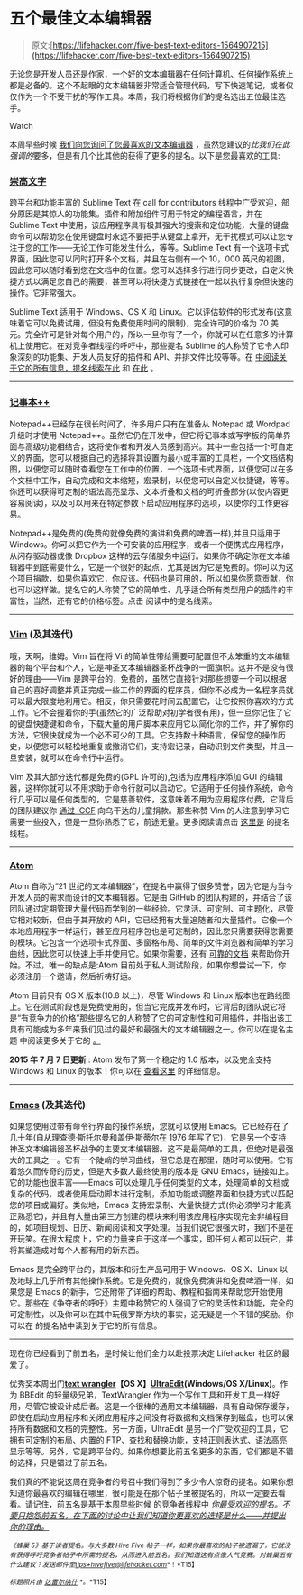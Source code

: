 # 五个最佳文本编辑器

> 原文:[https://lifehacker.com/five-best-text-editors-1564907215](https://lifehacker.com/five-best-text-editors-1564907215)

无论您是开发人员还是作家，一个好的文本编辑器在任何计算机、任何操作系统上都是必备的。这个不起眼的文本编辑器非常适合管理代码，写下快速笔记，或者仅仅作为一个不受干扰的写作工具。本周，我们将根据你们的提名选出五位最佳选手。

Watch

本周早些时候 [我们向您询问了您最喜欢的文本编辑器](http://lifehacker.com/whats-the-best-text-editor-1563993257) ，虽然您建议的*比我们在此强调的*要多，但是有几个比其他的获得了更多的提名。以下是您最喜欢的工具:

### [崇高文字](http://www.sublimetext.com/)

跨平台和功能丰富的 Sublime Text 在 call for contributors 线程中广受欢迎，部分原因是其惊人的功能集。插件和附加组件可用于特定的编程语言，并在 Sublime Text 中使用，该应用程序具有极其强大的搜索和定位功能，大量的键盘命令可以帮助您在使用键盘时永远不要把手从键盘上拿开，无干扰模式可以让您专注于您的工作——无论工作可能发生什么，等等。Sublime Text 有一个选项卡式界面，因此您可以同时打开多个文档，并且在右侧有一个 10，000 英尺的视图，因此您可以随时看到您在文档中的位置。您可以选择多行进行同步更改，自定义快捷方式以满足您自己的需要，甚至可以将快捷方式链接在一起以执行复杂但快速的操作。它非常强大。

Sublime Text 适用于 Windows、OS X 和 Linux。它以评估软件的形式发布(这意味着它可以免费试用，但没有免费使用时间的限制)，完全许可的价格为 70 美元。完全许可是针对每个用户的，所以一旦你有了一个，你就可以在任意多的计算机上使用它。在对竞争者线程的呼吁中，那些提名 Sublime 的人称赞了它令人印象深刻的功能集、开发人员友好的插件和 API、并排文件比较等等。在 [中阅读关于它的所有信息，提名线索在此](http://lifehacker.com/vote-sublime-text-editor-why-it-isnt-free-but-it-is-f-1564179956) 和 [在此](http://lifehacker.com/vote-sublime-text-why-im-a-programmer-so-this-text-ed-1564180515) 。

* * *

### [记事本++](http://notepad-plus-plus.org/)

Notepad++已经存在很长时间了，许多用户只有在准备从 Notepad 或 Wordpad 升级时才使用 Notepad++。虽然它仍在开发中，但它将记事本或写字板的简单界面与高级功能相结合，这将使作者和开发人员感到高兴。其中一些包括一个可自定义的界面，您可以根据自己的选择将其设置为最小或丰富的工具栏，一个文档结构图，以便您可以随时查看您在工作中的位置，一个选项卡式界面，以便您可以在多个文档中工作，自动完成和文本缩短，宏录制，以便您可以自定义快捷键，等等。你还可以获得可定制的语法高亮显示、文本折叠和文档的可折叠部分(以使内容更容易阅读)，以及可以用来在特定参数下启动应用程序的选项，以使你的工作更容易。

Notepad++是免费的(免费的就像免费的演讲和免费的啤酒一样),并且只适用于 Windows。你可以把它作为一个可安装的应用程序，或者一个便携式应用程序，从闪存驱动器或像 Dropbox 这样的云存储服务中运行。如果你不确定你在文本编辑器中到底需要什么，它是一个很好的起点，尤其是因为它是免费的。你可以为这个项目捐款，如果你喜欢它，你应该。代码也是可用的，所以如果你愿意贡献，你也可以这样做。提名它的人称赞了它的简单性、几乎适合所有类型用户的插件的丰富性，当然，还有它的价格标签。点击 阅读中的提名线索。

* * *

### [Vim](http://www.vim.org/) (及其迭代)

哦，天啊，维姆。Vim 旨在将 Vi 的简单性带给需要可配置但不太笨重的文本编辑器的每个平台和个人，它是神圣文本编辑器圣杯战争的一面旗帜。这并不是没有很好的理由——Vim 是跨平台的，免费的，虽然它直接针对那些想要一个可以根据自己的喜好调整并真正完成一些工作的界面的程序员，但你不必成为一名程序员就可以最大限度地利用它。相反，你只需要花时间去配置它，让它按照你喜欢的方式工作。它不会握着你的手(虽然它的广泛帮助对初学者很有用)，但一旦你记住了它的键盘快捷键和命令，下载大量的用户脚本来应用它以简化你的工作，并了解你的方法，它很快就成为一个必不可少的工具。它支持数十种语言，保留您的操作历史，以便您可以轻松地重复或撤消它们，支持宏记录，自动识别文件类型，并且一旦安装，就可以在命令行中运行。

Vim 及其大部分迭代都是免费的(GPL 许可的),包括为应用程序添加 GUI 的编辑器，这样你就可以不用求助于命令行就可以启动它。它适用于任何操作系统，命令行几乎可以是任何类型的，它是慈善软件，这意味着不用为应用程序付费，它背后的团队建议你 [通过 ICCF](http://iccf-holland.org/) 向乌干达的儿童捐款。那些称赞 Vim 的人注意到学习它需要一些投入，但是一旦你熟悉了它，前途无量。更多阅读请点击 [这里是](http://lifehacker.com/vote-vim-why-the-power-of-the-command-line-need-i-sa-1564186896) 的提名线程。

* * *

### [Atom](https://atom.io/)

Atom 自称为“21 世纪的文本编辑器”，在提名中赢得了很多赞誉，因为它是为当今开发人员的需求而设计的文本编辑器。它是由 GitHub 的团队构建的，并结合了该团队通过定期管理大量代码而学到的一些经验。它灵活、可定制、可主题化，尽管它相对较新，但由于其开放的 API，它已经拥有大量追随者和大量插件。它像一个本地应用程序一样运行，甚至应用程序包也是可定制的，因此您只需要获得您需要的模块。它包含一个选项卡式界面、多窗格布局、简单的文件浏览器和简单的学习曲线，因此您可以快速上手并使用它。如果你需要，还有 [可靠的文档](https://atom.io/docs/latest/) 来帮助你开始。不过，唯一的缺点是:Atom 目前处于私人测试阶段，如果你想尝试一下，你必须注册一个邀请，然后祈祷好运。

Atom 目前只有 OS X 版本(10.8 以上)，尽管 Windows 和 Linux 版本也在路线图上。它在测试阶段也是免费使用的，但当它完成并发布时，它背后的团队说它将是“有竞争力的价格”那些提名它的人称赞了它的可定制性和可用插件，并指出该工具有可能成为多年来我们见过的最好和最强大的文本编辑器之一。你可以在提名主题 中阅读更多关于它的 [。](http://lifehacker.com/vote-atom-why-i-know-it-is-only-in-beta-but-it-is-sw-1564186590)

**2015 年 7 月 7 日更新** : Atom 发布了第一个稳定的 1.0 版本，以及完全支持 Windows 和 Linux 的版本！你可以在 [查看这里](http://lifehacker.com/atom-githubs-official-editor-releases-first-stable-ve-1713913915) 的详细信息。

* * *

### [Emacs](http://www.gnu.org/software/emacs/) (及其迭代)

如果您使用过带有命令行界面的操作系统，您就可以使用 Emacs。它已经存在了几十年(自从理查德·斯托尔曼和盖伊·斯蒂尔在 1976 年写了它)，它是另一个支持神圣文本编辑器圣杯战争的主要文本编辑器。这不是最简单的工具，但绝对是最强大的工具之一。它有一个陡峭的学习曲线，但它总是在那里，随时可以使用。它有着悠久而传奇的历史，但是大多数人最终使用的版本是 GNU Emacs，链接如上。它的功能也很丰富——Emacs 可以处理几乎任何类型的文本，处理简单的文档或复杂的代码，或者使用启动脚本进行定制，添加功能或调整界面和快捷方式以匹配您的项目或偏好。类似地，Emacs 支持宏录制、大量快捷方式(你必须学习才能真正熟悉它)，并且有大量由第三方创建的模块来利用该应用程序实现完全非编程目的，如项目规划、日历、新闻阅读和文字处理。当我们说它很强大时，我们不是在开玩笑。在很大程度上，它的力量来自于这样一个事实，即任何人都可以玩它，并将其塑造成对每个人都有用的新东西。

Emacs 是完全跨平台的，其版本和衍生产品可用于 Windows、OS X、Linux 以及地球上几乎所有其他操作系统。它是免费的，就像免费演讲和免费啤酒一样，如果您是 Emacs 的新手，它还附带了详细的帮助、教程和指南来帮助您开始使用它。那些在《争夺者的呼吁》主题中称赞它的人强调了它的灵活性和功能，完全的可定制性，以及你可以在其中玩俄罗斯方块的事实，这无疑是一个不错的奖励。你可以在 的提名帖中读到关于它的所有信息。

* * *

现在你已经看到了前五名，是时候让他们全力以赴投票决定 Lifehacker 社区的最爱了。

优秀奖本周出门[**text wrangler**](http://www.barebones.com/products/textwrangler/)**【OS X】**[**UltraEdit**](http://www.ultraedit.com/)**(Windows/OS X/Linux)**。作为 BBEdit 的轻量级兄弟，TextWrangler 作为一个写作工具和开发工具一样好用，尽管它被设计成后者。这是一个很棒的通用文本编辑器，具有自动保存缓存，即使在启动应用程序和关闭应用程序之间没有将数据和文档保存到磁盘，也可以保持所有数据和文档的完整性。另一方面，UltraEdit 是另一个广受欢迎的工具，它拥有可定制的布局、内置的 FTP、查找和替换功能，支持正则表达式、语法高亮显示等等。另外，它是跨平台的。如果你想要比前五名更多的东西，它们都是不错的选择，只是错过了前五名。

我们真的不能说这周在竞争者的号召中我们得到了多少令人惊奇的提名。如果你想知道你最喜欢的编辑在哪里，很可能是在那个帖子里被提名的，所以一定要去看看。请记住，前五名是基于本周早些时候 的竞争者线程中 [*你最受欢迎的提名。不要只抱怨前五名，在下面的讨论中让我们知道你更喜欢的选择是什么——并提出你的理由。*](http://lifehacker.com/whats-the-best-text-editor-1563993257)

<small>*《蜂巢 5》基于读者提名。与大多数 Hive Five 帖子一样，如果你最喜欢的帖子被遗漏了，它就没有获得呼吁竞争者帖子中所需的提名，从而进入前五名。我们知道这有点像人气竞赛。对蜂巢五有什么建议？发送邮件至*</small>[<small>*tips+hivefive@lifehacker.com*</small>](mailto:tips+hivefive@lifehacker.com)<small>*！*T15】</small>

<small>*标题照片由*</small> [<small>*达雷尔纳什*</small>](https://www.flickr.com/photos/nautical/73330671/) <small>*。*T15】</small>